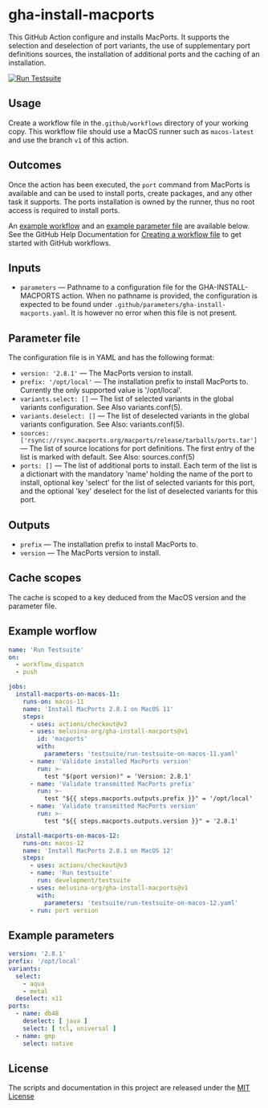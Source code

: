 # gha-install-macports

This GitHub Action configure and installs MacPorts. It supports the
selection and deselection of port variants, the use of supplementary
port definitions sources, the installation of additional ports and the
caching of an installation.

[![Run Testsuite](https://github.com/melusina-org/gha-install-macports/actions/workflows/install-macports.yaml/badge.svg?branch=main)](https://github.com/melusina-org/gha-install-macports/actions/workflows/install-macports.yaml)


## Usage

Create a workflow file in the`.github/workflows` directory of your
working copy.  This workflow file should use a MacOS runner such as
`macos-latest` and use the branch `v1` of this action.


## Outcomes

Once the action has been executed, the `port` command from MacPorts is
available and can be used to install ports, create packages, and any
other task it supports. The ports installation is owned by the runner,
thus no root access is required to install ports.

An [example workflow](#example-workflow) and an [example parameter file](#example-parameters)
are available below. See the GitHub Help Documentation for
[Creating a workflow file](https://help.github.com/en/articles/configuring-a-workflow#creating-a-workflow-file)
to get started with GitHub workflows.


## Inputs

* `parameters` — Pathname to a configuration file for the GHA-INSTALL-MACPORTS
   action. When no pathname is provided, the configuration is
   expected to be found under
   `.github/parameters/gha-install-macports.yaml`.
   It is however no error when this file is not present.


## Parameter file

The configuration file is in YAML and has the following format:

* `version: '2.8.1'` — The MacPorts version to install.
* `prefix: '/opt/local'` — The installation prefix to install MacPorts to.
  Currently the only supported value is '/opt/local'.
* `variants.select: []` — The list of selected variants in the global
  variants configuration. See Also variants.conf(5).
* `variants.deselect: []` — The list of deselected variants in the
  global variants configuration. See Also: variants.conf(5).
* `sources: ['rsync://rsync.macports.org/macports/release/tarballs/ports.tar']` — The list
  of source locations for port definitions. The first entry of the list is marked with default.
  See Also: sources.conf(5)
* `ports: []` — The list of additional ports to install. Each term of the
  list is a dictionart with the mandatory 'name' holding the name
  of the port to install, optional key 'select' for the list of
  selected variants for this port, and the optional 'key'
  deselect for the list of deselected variants for this port.


## Outputs

* `prefix` — The installation prefix to install MacPorts to.
* `version` — The MacPorts version to install.


## Cache scopes

The cache is scoped to a key deduced from the MacOS version and the
parameter file.


## Example worflow

```yaml
name: 'Run Testsuite'
on:
  - workflow_dispatch
  - push

jobs:
  install-macports-on-macos-11:
    runs-on: macos-11
    name: 'Install MacPorts 2.8.1 on MacOS 11'
    steps:
      - uses: actions/checkout@v3
      - uses: melusina-org/gha-install-macports@v1
        id: 'macports'
        with:
          parameters: 'testsuite/run-testsuite-on-macos-11.yaml'
      - name: 'Validate installed MacPorts version'
        run: >-
          test "$(port version)" = 'Version: 2.8.1'
      - name: 'Validate transmitted MacPorts prefix'
        run: >-
          test "${{ steps.macports.outputs.prefix }}" = '/opt/local'
      - name: 'Validate transmitted MacPorts version'
        run: >-
          test "${{ steps.macports.outputs.version }}" = '2.8.1'

  install-macports-on-macos-12:
    runs-on: macos-12
    name: 'Install MacPorts 2.8.1 on MacOS 12'
    steps:
      - uses: actions/checkout@v3
      - name: 'Run testsuite'
        run: development/testsuite
      - uses: melusina-org/gha-install-macports@v1
        with:
          parameters: 'testsuite/run-testsuite-on-macos-12.yaml'
      - run: port version
```


## Example parameters

```yaml
version: '2.8.1'
prefix: '/opt/local'
variants:
  select:
    - aqua
    - metal
  deselect: x11
ports:
  - name: db48
    deselect: [ java ]
    select: [ tcl, universal ]
  - name: gmp
    select: native

```


## License
The scripts and documentation in this project are released under the [MIT License](LICENSE)
